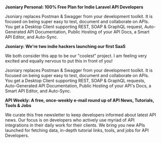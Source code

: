 **Jsoniary Personal: 100% Free Plan for Indie Laravel API Developers**

Jsoniary replaces Postman & Swagger from your development toolkit. It is focused on being super easy to test, document and collaborate on APIs. You get a Desktop Client supporting REST, SOAP & GraphQL request, Auto-Generated API Documentation, Public Hosting of your API Docs, a Smart API Editor, and Auto-Sync.

**Jsoniary: We're two indie hackers launching our first SaaS**

We both consider this app to be our "coolest" project. I am feeling very excited and equally nervous to put this in front of you!

Jsoniary replaces Postman & Swagger from your development toolkit. It is focused on being super easy to test, document and collaborate on APIs. You get a Desktop Client supporting REST, SOAP & GraphQL requests, Auto-Generated API Documentation, Public Hosting of your API's Docs, a Smart API Editor, and Auto-Sync.

**API Weekly: A free, once-weekly e-mail round up of API News, Tutorials, Tools & Jobs**

We curate this free newsletter to keep developers informed about latest API news. Our focus is on developers who actively use myriad of API integrations in their daily work for their clients. We bring you new APIs launched for fetching data, in-depth tutorial links, tools, and jobs for API Developers.
